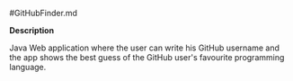 
#GitHubFinder.md
 
**Description**

Java Web application where the user can write his GitHub username and the app shows the best guess of the GitHub user's favourite programming language.
 
